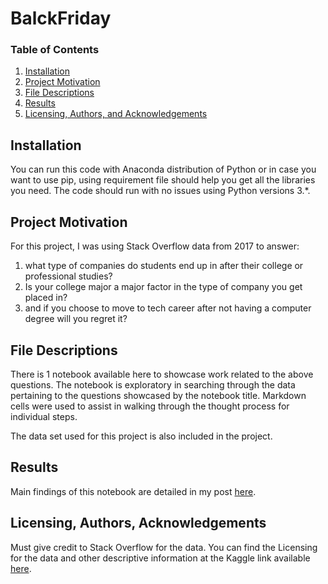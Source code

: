 # BalckFriday

### Table of Contents

1. [Installation](#installation)
2. [Project Motivation](#motivation)
3. [File Descriptions](#files)
4. [Results](#results)
5. [Licensing, Authors, and Acknowledgements](#licensing)

## Installation <a name="installation"></a>

You can run this code with Anaconda distribution of Python or in case you want to use pip, using requirement file should help you get all the libraries you need.  The code should run with no issues using Python versions 3.*. 

## Project Motivation<a name="motivation"></a>

For this project, I was using Stack Overflow data from 2017 to answer:

1. what type of companies do students end up in after their college or professional studies?
2. Is your college major a major factor in the type of company you get placed in?
3. and if you choose to move to tech career after not having a computer degree will you regret it?


## File Descriptions <a name="files"></a>

There is 1 notebook available here to showcase work related to the above questions.  The notebook is exploratory in searching through the data pertaining to the questions showcased by the notebook title.  Markdown cells were used to assist in walking through the thought process for individual steps.  

The data set used for this project is also included in the project.

## Results<a name="results"></a>

Main findings of this notebook are detailed in my post [here](https://mtuseeq.medium.com/route-to-job-placement-in-a-large-scale-company-afbd6ddf122a).

## Licensing, Authors, Acknowledgements<a name="licensing"></a>

Must give credit to Stack Overflow for the data.  You can find the Licensing for the data and other descriptive information at the Kaggle link available [here](https://www.kaggle.com/stackoverflow/so-survey-2017/data).  
